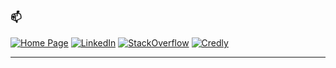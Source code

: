 <!--
**mel3kings/mel3kings** is a ✨ _special_ ✨ repository because its `README.md` (this file) appears on your GitHub profile.

Here are some ideas to get you started:

- 🔭 I’m currently working on ...
- 🌱 I’m currently learning ...
- 👯 I’m looking to collaborate on ...
- 🤔 I’m looking for help with ...
- 💬 Ask me about ...
- 📫 How to reach me: ...
- 😄 Pronouns: ...
- ⚡ Fun fact: ...
-->

###  📫

[![Home Page][1]][2] [![LinkedIn][3]][4] [![StackOverflow][5]][6] [![Credly][7]][8] 

[1]:  https://img.shields.io/badge/home-4285F4?style=for-the-badge&logo=google-home&logoColor=white
[2]:  https://sysdotoutdotprint.com/ "Website"
[3]:  https://img.shields.io/badge/LinkedIn-0077B5?style=for-the-badge&logo=linkedin&logoColor=white
[4]:  https://www.linkedin.com/in/melchor-tatlonghari "My LinkedIn Profile"
[5]:  https://img.shields.io/badge/Stack_Overflow-FE7A16?style=for-the-badge&logo=stack-overflow&logoColor=white
[6]:  https://stackoverflow.com/users/2023728/mel3kings "My StackOverflow Profile"
[7]:  https://img.shields.io/badge/credly-005850?style=for-the-badge&logo=credly&logoColor=white
[8]:  https://www.credly.com/users/melchor-tatlonghari/badges "My Credly"
[9]:  https://img.shields.io/badge/medium-000000?style=for-the-badge&logo=google-home&logoColor=white
[10]: https://medium.com/@meltatlonghari3 "Medium"
****
